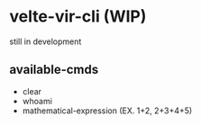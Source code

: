 # velte-vir-cli (WIP)
still in development

## available-cmds
- clear
- whoami
- mathematical-expression (EX. 1+2, 2+3+4+5)
